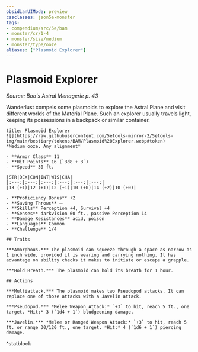 ```yaml
---
obsidianUIMode: preview
cssclasses: json5e-monster
tags:
- compendium/src/5e/bam
- monster/cr/1-4
- monster/size/medium
- monster/type/ooze
aliases: ["Plasmoid Explorer"]
---
```

# Plasmoid Explorer
*Source: Boo's Astral Menagerie p. 43*  

Wanderlust compels some plasmoids to explore the Astral Plane and visit different worlds of the Material Plane. Such an explorer usually travels light, keeping its possessions in a backpack or similar container.

```ad-statblock
title: Plasmoid Explorer
![](https://raw.githubusercontent.com/5etools-mirror-2/5etools-img/main/bestiary/tokens/BAM/Plasmoid%20Explorer.webp#token)
*Medium ooze, Any alignment*

- **Armor Class** 11
- **Hit Points** 16 (`3d8 + 3`)
- **Speed** 30 ft.

|STR|DEX|CON|INT|WIS|CHA|
|:---:|:---:|:---:|:---:|:---:|:---:|
|13 (+1)|12 (+1)|12 (+1)|10 (+0)|14 (+2)|10 (+0)|

- **Proficiency Bonus** +2
- **Saving Throws** ⏤
- **Skills** Perception +4, Survival +4
- **Senses** darkvision 60 ft., passive Perception 14
- **Damage Resistances** acid, poison
- **Languages** Common
- **Challenge** 1/4

## Traits

***Amorphous.*** The plasmoid can squeeze through a space as narrow as 1 inch wide, provided it is wearing and carrying nothing. It has advantage on ability checks it makes to initiate or escape a grapple.

***Hold Breath.*** The plasmoid can hold its breath for 1 hour.

## Actions

***Multiattack.*** The plasmoid makes two Pseudopod attacks. It can replace one of those attacks with a Javelin attack.

***Pseudopod.*** *Melee Weapon Attack:* `+3` to hit, reach 5 ft., one target. *Hit:* 3 (`1d4 + 1`) bludgeoning damage.

***Javelin.*** *Melee or Ranged Weapon Attack:* `+3` to hit, reach 5 ft. or range 30/120 ft., one target. *Hit:* 4 (`1d6 + 1`) piercing damage.
```
^statblock